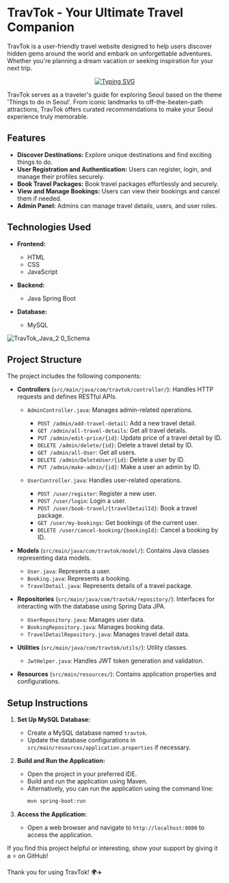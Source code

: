 # TravTok - Your Ultimate Travel Companion

TravTok is a user-friendly travel website designed to help users discover hidden gems around the world and embark on unforgettable adventures. Whether you're planning a dream vacation or seeking inspiration for your next trip.



<p align="center">
  <a href="https://git.io/typing-svg"><img src="https://readme-typing-svg.demolab.com?font=Fira+Code&size=24&pause=1000&color=F75C7E&center=true&width=435&lines=TravTok;Things to Do in Seoul" alt="Typing SVG" /></a>
</p>

TravTok serves as a traveler's guide for exploring Seoul based on the theme 'Things to do in Seoul'. From iconic landmarks to off-the-beaten-path attractions, TravTok offers curated recommendations to make your Seoul experience truly memorable.

## Features

- **Discover Destinations:** Explore unique destinations and find exciting things to do.
- **User Registration and Authentication:** Users can register, login, and manage their profiles securely.
- **Book Travel Packages:** Book travel packages effortlessly and securely.
- **View and Manage Bookings:** Users can view their bookings and cancel them if needed.
- **Admin Panel:** Admins can manage travel details, users, and user roles.

## Technologies Used

- **Frontend:**
  - HTML
  - CSS
  - JavaScript

- **Backend:**
  - Java Spring Boot

- **Database:**
  - MySQL

![TravTok_Java_2 0_Schema](https://github.com/abhipathak1/TravTok_Java_2.0/assets/123934582/4535613e-15ea-4ad4-a57e-d34030cccdfc)

## Project Structure

The project includes the following components:

- **Controllers** (`src/main/java/com/travtok/controller/`): Handles HTTP requests and defines RESTful APIs.

  - `AdminController.java`: Manages admin-related operations.
    - `POST /admin/add-travel-detail`: Add a new travel detail.
    - `GET /admin/all-travel-details`: Get all travel details.
    - `PUT /admin/edit-price/{id}`: Update price of a travel detail by ID.
    - `DELETE /admin/delete/{id}`: Delete a travel detail by ID.
    - `GET /admin/all-User`: Get all users.
    - `DELETE /admin/DeleteUser/{id}`: Delete a user by ID.
    - `PUT /admin/make-admin/{id}`: Make a user an admin by ID.

  - `UserController.java`: Handles user-related operations.
    - `POST /user/register`: Register a new user.
    - `POST /user/login`: Login a user.
    - `POST /user/book-travel/{travelDetailId}`: Book a travel package.
    - `GET /user/my-bookings`: Get bookings of the current user.
    - `DELETE /user/cancel-booking/{bookingId}`: Cancel a booking by ID.

- **Models** (`src/main/java/com/travtok/model/`): Contains Java classes representing data models.

  - `User.java`: Represents a user.
  - `Booking.java`: Represents a booking.
  - `TravelDetail.java`: Represents details of a travel package.

- **Repositories** (`src/main/java/com/travtok/repository/`): Interfaces for interacting with the database using Spring Data JPA.

  - `UserRepository.java`: Manages user data.
  - `BookingRepository.java`: Manages booking data.
  - `TravelDetailRepository.java`: Manages travel detail data.

- **Utilities** (`src/main/java/com/travtok/utils/`): Utility classes.

  - `JwtHelper.java`: Handles JWT token generation and validation.

- **Resources** (`src/main/resources/`): Contains application properties and configurations.


## Setup Instructions

1. **Set Up MySQL Database:**
   - Create a MySQL database named `travtok`.
   - Update the database configurations in `src/main/resources/application.properties` if necessary.

2. **Build and Run the Application:**
   - Open the project in your preferred IDE.
   - Build and run the application using Maven.
   - Alternatively, you can run the application using the command line:
     ```bash
     mvn spring-boot:run
     ```

3. **Access the Application:**
   - Open a web browser and navigate to `http://localhost:8080` to access the application.



If you find this project helpful or interesting, show your support by giving it a ⭐️ on GitHub!

Thank you for using TravTok! 🌍✈️
